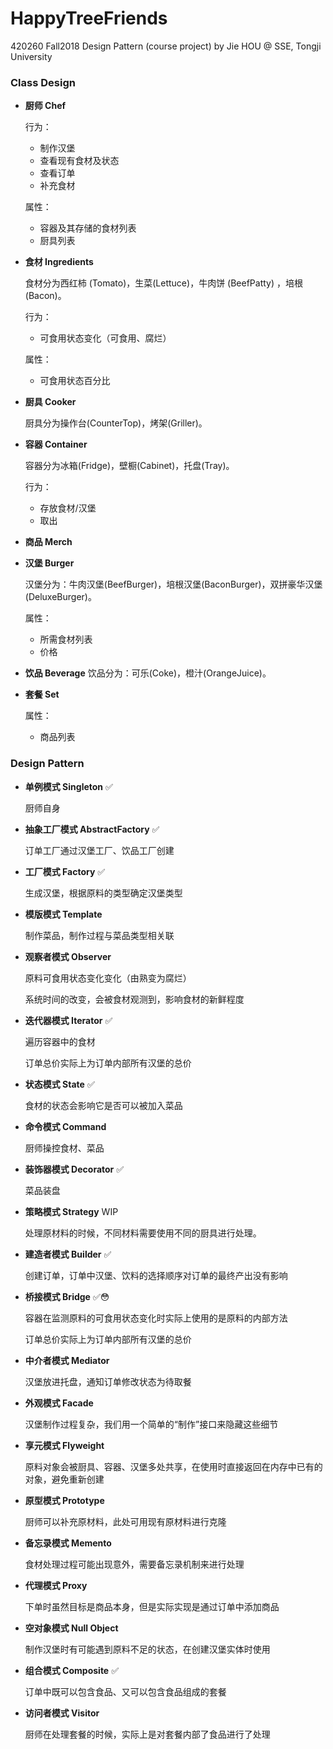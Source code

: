 # HappyTreeFriends
 420260 Fall2018 Design Pattern (course project) by Jie HOU @ SSE, Tongji University



### Class Design

- **厨师 Chef**

  行为：

  - 制作汉堡
  - 查看现有食材及状态
  - 查看订单
  - 补充食材

  属性：

  - 容器及其存储的食材列表
  - 厨具列表

- **食材 Ingredients**

  食材分为西红柿 (Tomato)，生菜(Lettuce)，牛肉饼 (BeefPatty) ，培根(Bacon)。

  行为：

  - 可食用状态变化（可食用、腐烂）

  属性：

  - 可食用状态百分比

- **厨具 Cooker**

  厨具分为操作台(CounterTop)，烤架(Griller)。

- **容器 Container**

  容器分为冰箱(Fridge)，壁橱(Cabinet)，托盘(Tray)。

  行为：

  - 存放食材/汉堡
  - 取出

- **商品 Merch**

- **汉堡 Burger**

  汉堡分为：牛肉汉堡(BeefBurger)，培根汉堡(BaconBurger)，双拼豪华汉堡(DeluxeBurger)。

  属性：

  - 所需食材列表
  - 价格

- **饮品 Beverage**
  饮品分为：可乐(Coke)，橙汁(OrangeJuice)。

- **套餐 Set**

  属性：

  - 商品列表



### Design Pattern

- **单例模式 Singleton** ✅

  厨师自身

- **抽象工厂模式 AbstractFactory** ✅

  订单工厂通过汉堡工厂、饮品工厂创建

- **工厂模式 Factory** ✅

  生成汉堡，根据原料的类型确定汉堡类型

- **模版模式 Template**

  制作菜品，制作过程与菜品类型相关联

- **观察者模式 Observer**

  原料可食用状态变化变化（由熟变为腐烂）

  系统时间的改变，会被食材观测到，影响食材的新鲜程度

- **迭代器模式 Iterator** ✅

  遍历容器中的食材

  订单总价实际上为订单内部所有汉堡的总价

- **状态模式 State** :white_check_mark:

  食材的状态会影响它是否可以被加入菜品

- **命令模式 Command**

  厨师操控食材、菜品

- **装饰器模式 Decorator** ✅

  菜品装盘

- **策略模式 Strategy** WIP

  处理原材料的时候，不同材料需要使用不同的厨具进行处理。

- **建造者模式 Builder** ✅

  创建订单，订单中汉堡、饮料的选择顺序对订单的最终产出没有影响

- **桥接模式 Bridge** :white_check_mark:😳

  容器在监测原料的可食用状态变化时实际上使用的是原料的内部方法

  订单总价实际上为订单内部所有汉堡的总价

- **中介者模式 Mediator**

  汉堡放进托盘，通知订单修改状态为待取餐

- **外观模式 Facade**

  汉堡制作过程复杂，我们用一个简单的“制作”接口来隐藏这些细节

- **享元模式 Flyweight**

  原料对象会被厨具、容器、汉堡多处共享，在使用时直接返回在内存中已有的对象，避免重新创建

- **原型模式 Prototype**

  厨师可以补充原材料，此处可用现有原材料进行克隆

- **备忘录模式 Memento**

  食材处理过程可能出现意外，需要备忘录机制来进行处理

- **代理模式 Proxy**

  下单时虽然目标是商品本身，但是实际实现是通过订单中添加商品

- **空对象模式 Null Object**

  制作汉堡时有可能遇到原料不足的状态，在创建汉堡实体时使用

- **组合模式 Composite** ✅

  订单中既可以包含食品、又可以包含食品组成的套餐

- **访问者模式 Visitor**

  厨师在处理套餐的时候，实际上是对套餐内部了食品进行了处理
